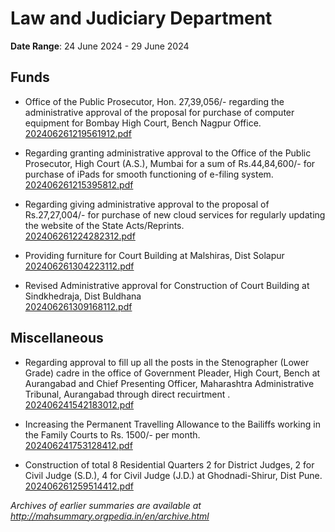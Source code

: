 # Law and Judiciary Department

**Date Range**: 24 June 2024 - 29 June 2024


## Funds
- Office of the Public Prosecutor, Hon. 27,39,056/- regarding the administrative approval of the proposal for purchase of computer equipment for Bombay High Court, Bench Nagpur Office.\
  [202406261219561912.pdf](https://gr.maharashtra.gov.in/Site/Upload/Government%20Resolutions/English/202406261219561912.pdf)

- Regarding granting administrative approval to the Office of the Public Prosecutor, High Court (A.S.), Mumbai for a sum of Rs.44,84,600/- for purchase of iPads for smooth functioning of e-filing system.\
  [202406261215395812.pdf](https://gr.maharashtra.gov.in/Site/Upload/Government%20Resolutions/English/202406261215395812.pdf)

- Regarding giving administrative approval to the proposal of Rs.27,27,004/- for purchase of new cloud services for regularly updating the website of the State Acts/Reprints.\
  [202406261224282312.pdf](https://gr.maharashtra.gov.in/Site/Upload/Government%20Resolutions/English/202406261224282312.pdf)

- Providing furniture for Court Building at Malshiras, Dist Solapur\
  [202406261304223112.pdf](https://gr.maharashtra.gov.in/Site/Upload/Government%20Resolutions/English/202406261304223112.pdf)

- Revised Administrative approval for Construction of Court Building at Sindkhedraja, Dist Buldhana\
  [202406261309168112.pdf](https://gr.maharashtra.gov.in/Site/Upload/Government%20Resolutions/English/202406261309168112.pdf)

## Miscellaneous
- Regarding approval to fill up all the posts in the Stenographer (Lower Grade) cadre in the office of Government Pleader, High Court, Bench at Aurangabad and Chief Presenting Officer, Maharashtra Administrative Tribunal, Aurangabad through direct recuirtment .\
  [202406241542183012.pdf](https://gr.maharashtra.gov.in/Site/Upload/Government%20Resolutions/English/202406241542183012.pdf)

- Increasing the Permanent Travelling Allowance to the Bailiffs working in the Family Courts to Rs. 1500/- per month.\
  [202406241753128412.pdf](https://gr.maharashtra.gov.in/Site/Upload/Government%20Resolutions/English/202406241753128412.pdf)

- Construction of total 8 Residential Quarters 2 for District Judges, 2 for Civil Judge (S.D.), 4 for Civil Judge (J.D.) at Ghodnadi-Shirur, Dist Pune.\
  [202406261259514412.pdf](https://gr.maharashtra.gov.in/Site/Upload/Government%20Resolutions/English/202406261259514412.pdf)


*Archives of earlier summaries are available at http://mahsummary.orgpedia.in/en/archive.html*